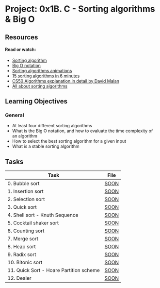 # Project: 0x1B. C - Sorting algorithms & Big O

## Resources

#### Read or watch:

* [Sorting algorithm](https://intranet.alxswe.com/rltoken/-j5MKLBlzZAC2RfJ5DTBIg)
* [Big O notation](https://intranet.alxswe.com/rltoken/WRvrE2BaNVQFssHiUATTrw)
* [Sorting algorithms animations](https://intranet.alxswe.com/rltoken/ol0P7NbYVb5R31iOv4Q40A)
* [15 sorting algorithms in 6 minutes](https://intranet.alxswe.com/rltoken/_I0aEvhfJ66Xyob6dd9Utw)
* [CS50 Algorithms explanation in detail by David Malan](https://intranet.alxswe.com/rltoken/Ea93HeEYuNkOL7sGb6zzGg)
* [All about sorting algorithms](https://intranet.alxswe.com/rltoken/21X_eaj5RGcLIL9mZv2sqw)
## Learning Objectives

### General

* At least four different sorting algorithms
* What is the Big O notation, and how to evaluate the time complexity of an algorithm
* How to select the best sorting algorithm for a given input
* What is a stable sorting algorithm
## Tasks

| Task | File |
| ---- | ---- |
| 0. Bubble sort | [SOON](./) |
| 1. Insertion sort | [SOON](./) |
| 2. Selection sort | [SOON](./) |
| 3. Quick sort | [SOON](./) |
| 4. Shell sort - Knuth Sequence | [SOON](./) |
| 5. Cocktail shaker sort | [SOON](./) |
| 6. Counting sort | [SOON](./) |
| 7. Merge sort | [SOON](./) |
| 8. Heap sort | [SOON](./) |
| 9. Radix sort | [SOON](./) |
| 10. Bitonic sort | [SOON](./) |
| 11. Quick Sort - Hoare Partition scheme | [SOON](./) |
| 12. Dealer | [SOON](./) |

